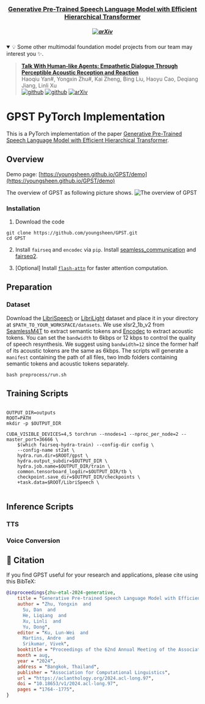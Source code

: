 <h3 align="center"><a href="https://arxiv.org/abs/2406.00976">
Generative Pre-Trained Speech Language Model with Efficient Hierarchical Transformer</a></h3>

<h5 align="center">

[![arXiv](https://img.shields.io/badge/Arxiv-2406.00976-AD1C18.svg?logo=arXiv)](https://arxiv.org/abs/2406.00976)

</h5>


<details open><summary>💡 Some other multimodal foundation model projects from our team may interest you ✨. </summary><p>
<!--  may -->

> [**Talk With Human-like Agents: Empathetic Dialogue Through Perceptible Acoustic Reception and Reaction**](https://github.com/Haoqiu-Yan/PerceptiveAgent) <br>
> Haoqiu Yan#, Yongxin Zhu#, Kai Zheng, Bing Liu, Haoyu Cao, Deqiang Jiang, Linli Xu <br>
[![github](https://img.shields.io/badge/-Github-black?logo=github)](https://github.com/Haoqiu-Yan/PerceptiveAgent)  [![github](https://img.shields.io/github/stars/Haoqiu-Yan/PerceptiveAgent.svg?style=social)](https://github.com/Haoqiu-Yan/PerceptiveAgent) [![arXiv](https://img.shields.io/badge/Arxiv-2406.12707-b31b1b.svg?logo=arXiv)](https://arxiv.org/abs/2406.12707) <br>

</p></details>

# GPST PyTorch Implementation

This is a PyTorch implementation of the paper [Generative Pre-Trained Speech Language Model with Efficient Hierarchical Transformer](https://aclanthology.org/2024.acl-long.97/#).


## Overview

Demo page: [https://youngsheen.github.io/GPST/demo](https://youngsheen.github.io/GPST/demo)

The overview of GPST as following picture shows.
![The overview of GPST](pics/model.png)


### Installation
1. Download the code
```shell 
git clone https://github.com/youngsheen/GPST.git
cd GPST
```

2. Install `fairseq` and `encodec` via `pip`. Install [seamless_communication](https://github.com/facebookresearch/seamless_communication) and [fairseq2](https://github.com/facebookresearch/fairseq2).


3. [Optional] Install [`flash-attn`](https://github.com/Dao-AILab/flash-attention) for faster attention computation.


## Preparation

### Dataset
Download the [LibriSpeech](https://www.openslr.org/12) or [LibriLight](https://github.com/facebookresearch/libri-light/blob/main/data_preparation/README.md) dataset and place it in your directory at `$PATH_TO_YOUR_WORKSPACE/datasets`. We use xlsr2_1b_v2 from [SeamlessM4T](https://github.com/facebookresearch/seamless_communication) to extract semantic tokens and [Encodec](https://github.com/facebookresearch/encodec) to extract acoustic tokens. You can set the `bandwidth` to 6kbps or 12 kbps to control the quality of speech resynthesis. We suggest using `bandwidth=12` since the former half of its acoustic tokens are the same as 6kbps. The scripts will generate a `manifest` containing the path of all files, two lmdb folders containing semantic tokens and acoustic tokens separately.

```shell
bash preprocess/run.sh
```

## Training Scripts 

```shell

OUTPUT_DIR=outputs
ROOT=PATH
mkdir -p $OUTPUT_DIR

CUDA_VISIBLE_DEVICES=4,5 torchrun --nnodes=1 --nproc_per_node=2 --master_port=36666 \
    $(which fairseq-hydra-train) --config-dir config \
    --config-name st2at \
    hydra.run.dir=$ROOT/gpst \
    hydra.output_subdir=$OUTPUT_DIR \
    hydra.job.name=$OUTPUT_DIR/train \
    common.tensorboard_logdir=$OUTPUT_DIR/tb \
    checkpoint.save_dir=$OUTPUT_DIR/checkpoints \
    +task.data=$ROOT/LibriSpeech \
 
```

## Inference Scripts 

### TTS

### Voice Conversion


## 📑 Citation

If you find GPST useful for your research and applications, please cite using this BibTeX:
```bibtex
@inproceedings{zhu-etal-2024-generative,
    title = "Generative Pre-trained Speech Language Model with Efficient Hierarchical Transformer",
    author = "Zhu, Yongxin  and
      Su, Dan  and
      He, Liqiang  and
      Xu, Linli  and
      Yu, Dong",
    editor = "Ku, Lun-Wei  and
      Martins, Andre  and
      Srikumar, Vivek",
    booktitle = "Proceedings of the 62nd Annual Meeting of the Association for Computational Linguistics (Volume 1: Long Papers)",
    month = aug,
    year = "2024",
    address = "Bangkok, Thailand",
    publisher = "Association for Computational Linguistics",
    url = "https://aclanthology.org/2024.acl-long.97",
    doi = "10.18653/v1/2024.acl-long.97",
    pages = "1764--1775",
}
```